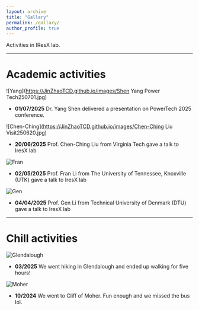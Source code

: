 ```yaml
---
layout: archive
title: "Gallary"
permalink: /gallary/
author_profile: true
---
```

Activities in IResX lab.

---
# Academic activities
![Yang](https://JinZhaoTCD.github.io/images/Shen Yang Power Tech250701.jpg)
* **01/07/2025**
Dr. Yang Shen delivered a presentation on PowerTech 2025 conference.


![Chen-Ching](https://JinZhaoTCD.github.io/images/Chen-Ching Liu Visit250620.jpg)
* **20/06/2025**
Prof. Chen-Ching Liu from Virginia Tech gave a talk to IresX lab


![Fran](https://JinZhaoTCD.github.io/images/FranLi-Seminar.jpg)
* **02/05/2025**
Prof. Fran Li from The University of Tennessee, Knoxville (UTK) gave a talk to IresX lab


![Gen](https://JinZhaoTCD.github.io/images/Gen_Visit.jpg)
* **04/04/2025**
Prof. Gen Li from Technical University of Denmark (DTU) gave a talk to IresX lab


---

# Chill activities

![Glendalough](https://JinZhaoTCD.github.io/images/Glendalough2.jpg)
* **03/2025**
We went hiking in Glendalough and ended up walking for five hours!


![Moher](https://JinZhaoTCD.github.io/images/Cliffs_of_Moher.jpg)
* **10/2024**
We went to Cliff of Moher. Fun enough and we missed the bus lol.
